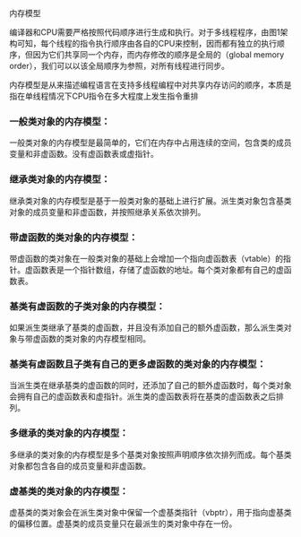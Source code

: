 内存模型

编译器和CPU需要严格按照代码顺序进行生成和执行。对于多线程程序，由图1架构可知，每个线程的指令执行顺序由各自的CPU来控制，因而都有独立的执行顺序，但因为它们共享同一个内存，而内存修改的顺序是全局的（global memory order），我们可以以该全局顺序为参照，对所有线程进行同步。

内存模型是从来描述编程语言在支持多线程编程中对共享内存访问的顺序，本质是指在单线程情况下CPU指令在多大程度上发生指令重排

### 一般类对象的内存模型：

一般类对象的内存模型是最简单的，它们在内存中占用连续的空间，包含类的成员变量和非虚函数。没有虚函数表或虚指针。

### 继承类对象的内存模型：

继承类对象的内存模型是基于一般类对象的基础上进行扩展。派生类对象包含基类对象的成员变量和非虚函数，并按照继承关系依次排列。

### 带虚函数的类对象的内存模型：

带虚函数的类对象在一般类对象的基础上会增加一个指向虚函数表（vtable）的指针。虚函数表是一个指针数组，存储了虚函数的地址。每个类对象都有自己的虚函数表。

### 基类有虚函数的子类对象的内存模型：

如果派生类继承了基类的虚函数，并且没有添加自己的额外虚函数，那么派生类对象与带虚函数的类对象的内存模型相同。

### 基类有虚函数且子类有自己的更多虚函数的类对象的内存模型：

当派生类在继承基类的虚函数的同时，还添加了自己的额外虚函数时，每个类对象会拥有自己的虚函数表和虚指针。派生类的虚函数表将在基类的虚函数表之后排列。

### 多继承的类对象的内存模型：

多继承的类对象的内存模型是多个基类对象按照声明顺序依次排列而成。每个基类对象都包含各自的成员变量和非虚函数。

### 虚基类的类对象的内存模型：

虚基类的类对象会在派生类对象中保留一个虚基类指针（vbptr），用于指向虚基类的偏移位置。虚基类的成员变量只在最派生的类对象中存在一份。
